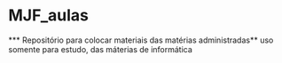 # MJF_aulas

*** Repositório para colocar materiais das matérias administradas**
uso somente para estudo, das máterias de informática
